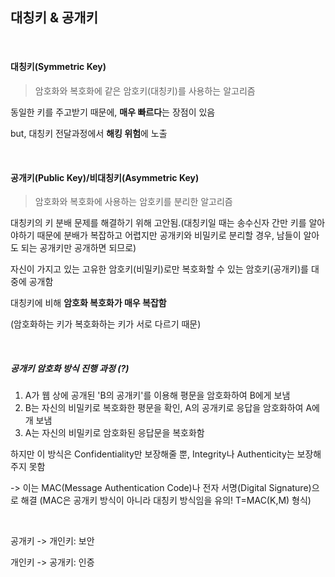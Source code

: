 ## 대칭키 & 공개키

<br>

#### 대칭키(Symmetric Key)

> 암호화와 복호화에 같은 암호키(대칭키)를 사용하는 알고리즘

동일한 키를 주고받기 때문에, **매우 빠르다**는 장점이 있음

but, 대칭키 전달과정에서 **해킹 위험**에 노출

<br>

#### 공개키(Public Key)/비대칭키(Asymmetric Key)

> 암호화와 복호화에 사용하는 암호키를 분리한 알고리즘

대칭키의 키 분배 문제를 해결하기 위해 고안됨.(대칭키일 때는 송수신자 간만 키를 알아야하기 때문에 분배가 복잡하고 어렵지만 공개키와 비밀키로 분리할 경우, 남들이 알아도 되는 공개키만 공개하면 되므로)

자신이 가지고 있는 고유한 암호키(비밀키)로만 복호화할 수 있는 암호키(공개키)를 대중에 공개함

대칭키에 비해 **암호화 복호화가 매우 복잡함**

(암호화하는 키가 복호화하는 키가 서로 다르기 때문)

<br>

##### 공개키 암호화 방식 진행 과정 (?)

1) A가 웹 상에 공개된 'B의 공개키'를 이용해 평문을 암호화하여 B에게 보냄
2) B는 자신의 비밀키로 복호화한 평문을 확인, A의 공개키로 응답을 암호화하여 A에개 보냄
3) A는 자신의 비밀키로 암호화된 응답문을 복호화함

하지만 이 방식은 Confidentiality만 보장해줄 뿐, Integrity나 Authenticity는 보장해주지 못함

-> 이는 MAC(Message Authentication Code)나 전자 서명(Digital Signature)으로 해결
(MAC은 공개키 방식이 아니라 대칭키 방식임을 유의! T=MAC(K,M) 형식)

<br>

공개키 -> 개인키: 보안

개인키 -> 공개키: 인증
